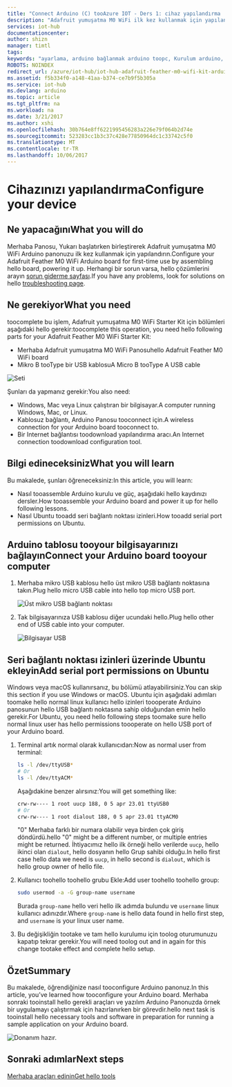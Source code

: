 ```yaml
---
title: "Connect Arduino (C) tooAzure IOT - Ders 1: cihaz yapılandırma | Microsoft Docs"
description: "Adafruit yumuşatma M0 WiFi ilk kez kullanmak için yapılandırın."
services: iot-hub
documentationcenter: 
author: shizn
manager: timtl
tags: 
keywords: "ayarlama, arduino bağlanmak arduino toopc, Kurulum arduino, arduino Panosu"
ROBOTS: NOINDEX
redirect_url: /azure/iot-hub/iot-hub-adafruit-feather-m0-wifi-kit-arduino-get-started
ms.assetid: f5b334f0-a148-41aa-b374-ce7b9f5b305a
ms.service: iot-hub
ms.devlang: arduino
ms.topic: article
ms.tgt_pltfrm: na
ms.workload: na
ms.date: 3/21/2017
ms.author: xshi
ms.openlocfilehash: 30b764e8ff6221995456283a226e79f064b2d74e
ms.sourcegitcommit: 523283cc1b3c37c428e77850964dc1c33742c5f0
ms.translationtype: MT
ms.contentlocale: tr-TR
ms.lasthandoff: 10/06/2017
---
```

# <a name="configure-your-device"></a><span data-ttu-id="3cee4-104">Cihazınızı yapılandırma</span><span class="sxs-lookup"><span data-stu-id="3cee4-104">Configure your device</span></span>
## <a name="what-you-will-do"></a><span data-ttu-id="3cee4-105">Ne yapacağını</span><span class="sxs-lookup"><span data-stu-id="3cee4-105">What you will do</span></span>
<span data-ttu-id="3cee4-106">Merhaba Panosu, Yukarı başlatırken birleştirerek Adafruit yumuşatma M0 WiFi Arduino panonuzu ilk kez kullanmak için yapılandırın.</span><span class="sxs-lookup"><span data-stu-id="3cee4-106">Configure your Adafruit Feather M0 WiFi Arduino board for first-time use by assembling hello board, powering it up.</span></span> <span data-ttu-id="3cee4-107">Herhangi bir sorun varsa, hello çözümlerini arayın [sorun giderme sayfası](iot-hub-adafruit-feather-m0-wifi-kit-arduino-troubleshooting.md).</span><span class="sxs-lookup"><span data-stu-id="3cee4-107">If you have any problems, look for solutions on hello [troubleshooting page](iot-hub-adafruit-feather-m0-wifi-kit-arduino-troubleshooting.md).</span></span>

## <a name="what-you-need"></a><span data-ttu-id="3cee4-108">Ne gerekiyor</span><span class="sxs-lookup"><span data-stu-id="3cee4-108">What you need</span></span>
<span data-ttu-id="3cee4-109">toocomplete bu işlem, Adafruit yumuşatma M0 WiFi Starter Kit için bölümleri aşağıdaki hello gerekir:</span><span class="sxs-lookup"><span data-stu-id="3cee4-109">toocomplete this operation, you need hello following parts for your Adafruit Feather M0 WiFi Starter Kit:</span></span>

* <span data-ttu-id="3cee4-110">Merhaba Adafruit yumuşatma M0 WiFi Panosu</span><span class="sxs-lookup"><span data-stu-id="3cee4-110">hello Adafruit Feather M0 WiFi board</span></span>
* <span data-ttu-id="3cee4-111">Mikro B tooType bir USB kablosu</span><span class="sxs-lookup"><span data-stu-id="3cee4-111">A Micro B tooType A USB cable</span></span>

![Seti][kit]

<span data-ttu-id="3cee4-113">Şunları da yapmanız gerekir:</span><span class="sxs-lookup"><span data-stu-id="3cee4-113">You also need:</span></span>

* <span data-ttu-id="3cee4-114">Windows, Mac veya Linux çalıştıran bir bilgisayar.</span><span class="sxs-lookup"><span data-stu-id="3cee4-114">A computer running Windows, Mac, or Linux.</span></span>
* <span data-ttu-id="3cee4-115">Kablosuz bağlantı, Arduino Panosu tooconnect için.</span><span class="sxs-lookup"><span data-stu-id="3cee4-115">A wireless connection for your Arduino board tooconnect to.</span></span>
* <span data-ttu-id="3cee4-116">Bir Internet bağlantısı toodownload yapılandırma aracı.</span><span class="sxs-lookup"><span data-stu-id="3cee4-116">An Internet connection toodownload configuration tool.</span></span>

## <a name="what-you-will-learn"></a><span data-ttu-id="3cee4-117">Bilgi edineceksiniz</span><span class="sxs-lookup"><span data-stu-id="3cee4-117">What you will learn</span></span>
<span data-ttu-id="3cee4-118">Bu makalede, şunları öğreneceksiniz:</span><span class="sxs-lookup"><span data-stu-id="3cee4-118">In this article, you will learn:</span></span>

* <span data-ttu-id="3cee4-119">Nasıl tooassemble Arduino kurulu ve güç, aşağıdaki hello kaydınızı dersler.</span><span class="sxs-lookup"><span data-stu-id="3cee4-119">How tooassemble your Arduino board and power it up for hello following lessons.</span></span>
* <span data-ttu-id="3cee4-120">Nasıl Ubuntu tooadd seri bağlantı noktası izinleri.</span><span class="sxs-lookup"><span data-stu-id="3cee4-120">How tooadd serial port permissions on Ubuntu.</span></span>

## <a name="connect-your-arduino-board-tooyour-computer"></a><span data-ttu-id="3cee4-121">Arduino tablosu tooyour bilgisayarınızı bağlayın</span><span class="sxs-lookup"><span data-stu-id="3cee4-121">Connect your Arduino board tooyour computer</span></span>

1. <span data-ttu-id="3cee4-122">Merhaba mikro USB kablosu hello üst mikro USB bağlantı noktasına takın.</span><span class="sxs-lookup"><span data-stu-id="3cee4-122">Plug hello micro USB cable into hello top micro USB port.</span></span>

   ![Üst mikro USB bağlantı noktası][top-micro-usb-port]

2. <span data-ttu-id="3cee4-124">Tak bilgisayarınıza USB kablosu diğer ucundaki hello.</span><span class="sxs-lookup"><span data-stu-id="3cee4-124">Plug hello other end of USB cable into your computer.</span></span>

   ![Bilgisayar USB][computer-usb]

## <a name="add-serial-port-permissions-on-ubuntu"></a><span data-ttu-id="3cee4-126">Seri bağlantı noktası izinleri üzerinde Ubuntu ekleyin</span><span class="sxs-lookup"><span data-stu-id="3cee4-126">Add serial port permissions on Ubuntu</span></span>

<span data-ttu-id="3cee4-127">Windows veya macOS kullanırsanız, bu bölümü atlayabilirsiniz.</span><span class="sxs-lookup"><span data-stu-id="3cee4-127">You can skip this section if you use Windows or macOS.</span></span> <span data-ttu-id="3cee4-128">Ubuntu için aşağıdaki adımları toomake hello normal linux kullanıcı hello izinleri toooperate Arduino panosunun hello USB bağlantı noktasına sahip olduğundan emin hello gerekir.</span><span class="sxs-lookup"><span data-stu-id="3cee4-128">For Ubuntu, you need hello following steps toomake sure hello normal linux user has hello permissions toooperate on hello USB port of your Arduino board.</span></span>

1. <span data-ttu-id="3cee4-129">Terminal artık normal olarak kullanıcıdan:</span><span class="sxs-lookup"><span data-stu-id="3cee4-129">Now as normal user from terminal:</span></span>

   ```bash
   ls -l /dev/ttyUSB*
   # Or
   ls -l /dev/ttyACM*
   ```

   <span data-ttu-id="3cee4-130">Aşağıdakine benzer alırsınız:</span><span class="sxs-lookup"><span data-stu-id="3cee4-130">You will get something like:</span></span>

   ```bash
   crw-rw---- 1 root uucp 188, 0 5 apr 23.01 ttyUSB0
   # Or
   crw-rw---- 1 root dialout 188, 0 5 apr 23.01 ttyACM0
   ```

   <span data-ttu-id="3cee4-131">"0" Merhaba farklı bir numara olabilir veya birden çok giriş döndürdü.</span><span class="sxs-lookup"><span data-stu-id="3cee4-131">hello "0" might be a different number, or multiple entries might be returned.</span></span> <span data-ttu-id="3cee4-132">İhtiyacımız hello ilk örneği hello verilerde `uucp`, hello ikinci olan `dialout`, hello dosyanın hello Grup sahibi olduğu.</span><span class="sxs-lookup"><span data-stu-id="3cee4-132">In hello first case hello data we need is `uucp`, in hello second is `dialout`, which is hello group owner of hello file.</span></span>

2. <span data-ttu-id="3cee4-133">Kullanıcı toohello toohello grubu Ekle:</span><span class="sxs-lookup"><span data-stu-id="3cee4-133">Add user toohello toohello group:</span></span>

   ```bash
   sudo usermod -a -G group-name username
   ```

   <span data-ttu-id="3cee4-134">Burada `group-name` hello veri hello ilk adımda bulundu ve `username` linux kullanıcı adınızdır.</span><span class="sxs-lookup"><span data-stu-id="3cee4-134">Where `group-name` is hello data found in hello first step, and `username` is your linux user name.</span></span>

3. <span data-ttu-id="3cee4-135">Bu değişikliğin tootake ve tam hello kurulumu için toolog oturumunuzu kapatıp tekrar gerekir.</span><span class="sxs-lookup"><span data-stu-id="3cee4-135">You will need toolog out and in again for this change tootake effect and complete hello setup.</span></span>

## <a name="summary"></a><span data-ttu-id="3cee4-136">Özet</span><span class="sxs-lookup"><span data-stu-id="3cee4-136">Summary</span></span>
<span data-ttu-id="3cee4-137">Bu makalede, öğrendiğinize nasıl tooconfigure Arduino panonuz.</span><span class="sxs-lookup"><span data-stu-id="3cee4-137">In this article, you’ve learned how tooconfigure your Arduino board.</span></span> <span data-ttu-id="3cee4-138">Merhaba sonraki tooinstall hello gerekli araçları ve yazılım Arduino Panonuzda örnek bir uygulamayı çalıştırmak için hazırlanırken bir görevdir.</span><span class="sxs-lookup"><span data-stu-id="3cee4-138">hello next task is tooinstall hello necessary tools and software in preparation for running a sample application on your Arduino board.</span></span>

![Donanım hazır.][hardware-is-ready]

## <a name="next-steps"></a><span data-ttu-id="3cee4-140">Sonraki adımlar</span><span class="sxs-lookup"><span data-stu-id="3cee4-140">Next steps</span></span>
<span data-ttu-id="3cee4-141">[Merhaba araçları edinin][get-the-tools]</span><span class="sxs-lookup"><span data-stu-id="3cee4-141">[Get hello tools][get-the-tools]</span></span>
<!-- Images and links -->

[kit]: media/iot-hub-adafruit-feather-m0-wifi-lessons/lesson1/kit.png
[top-micro-usb-port]: media/iot-hub-adafruit-feather-m0-wifi-lessons/lesson1/top_usbport.jpg
[computer-usb]: media/iot-hub-adafruit-feather-m0-wifi-lessons/lesson1/computer_usb.jpg
[hardware-is-ready]: media/iot-hub-adafruit-feather-m0-wifi-lessons/lesson1/hardware_ready.jpg
[get-the-tools]: iot-hub-adafruit-feather-m0-wifi-kit-arduino-lesson1-get-the-tools-win32.md